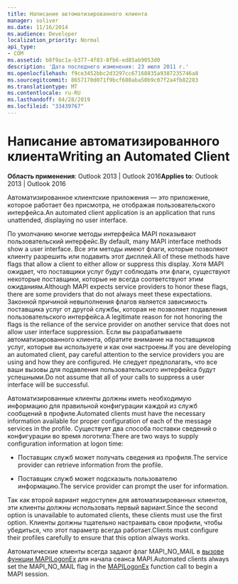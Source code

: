 ```yaml
---
title: Написание автоматизированного клиента
manager: soliver
ms.date: 11/16/2014
ms.audience: Developer
localization_priority: Normal
api_type:
- COM
ms.assetid: b8f9ac1a-b377-4f83-8fb6-ed85ab9053d0
description: 'Дата последнего изменения: 23 июля 2011 г.'
ms.openlocfilehash: f9ce3452bbc2d3297cc67168835a9387235746a8
ms.sourcegitcommit: 8657170d071f9bcf680aba50b9c07f2a4fb82283
ms.translationtype: MT
ms.contentlocale: ru-RU
ms.lasthandoff: 04/28/2019
ms.locfileid: "33439767"
---
```

# <a name="writing-an-automated-client"></a><span data-ttu-id="3300b-103">Написание автоматизированного клиента</span><span class="sxs-lookup"><span data-stu-id="3300b-103">Writing an Automated Client</span></span>

  
  
<span data-ttu-id="3300b-104">**Область применения**: Outlook 2013 | Outlook 2016</span><span class="sxs-lookup"><span data-stu-id="3300b-104">**Applies to**: Outlook 2013 | Outlook 2016</span></span> 
  
<span data-ttu-id="3300b-105">Автоматизированное клиентские приложения — это приложение, которое работает без присмотра, не отображая пользовательского интерфейса.</span><span class="sxs-lookup"><span data-stu-id="3300b-105">An automated client application is an application that runs unattended, displaying no user interface.</span></span>
  
 <span data-ttu-id="3300b-106">По умолчанию многие методы интерфейса MAPI показывают пользовательский интерфейс.</span><span class="sxs-lookup"><span data-stu-id="3300b-106">By default, many MAPI interface methods show a user interface.</span></span> <span data-ttu-id="3300b-107">Все эти методы имеют флаги, которые позволяют клиенту разрешить или подавить этот дисплей.</span><span class="sxs-lookup"><span data-stu-id="3300b-107">All of these methods have flags that allow a client to either allow or suppress this display.</span></span> <span data-ttu-id="3300b-108">Хотя MAPI ожидает, что поставщики услуг будут соблюдать эти флаги, существуют некоторые поставщики, которые не всегда соответствуют этим ожиданиям.</span><span class="sxs-lookup"><span data-stu-id="3300b-108">Although MAPI expects service providers to honor these flags, there are some providers that do not always meet these expectations.</span></span> <span data-ttu-id="3300b-109">Законной причиной невыполнения флагов является зависимость поставщика услуг от другой службы, которая не позволяет подавления пользовательского интерфейса.</span><span class="sxs-lookup"><span data-stu-id="3300b-109">A legitimate reason for not honoring the flags is the reliance of the service provider on another service that does not allow user interface suppression.</span></span> <span data-ttu-id="3300b-110">Если вы разрабатываете автоматизированного клиента, обратите внимание на поставщиков услуг, которые вы используете и как они настроены.</span><span class="sxs-lookup"><span data-stu-id="3300b-110">If you are developing an automated client, pay careful attention to the service providers you are using and how they are configured.</span></span> <span data-ttu-id="3300b-111">Не следует предполагать, что все ваши вызовы для подавления пользовательского интерфейса будут успешными.</span><span class="sxs-lookup"><span data-stu-id="3300b-111">Do not assume that all of your calls to suppress a user interface will be successful.</span></span> 
  
<span data-ttu-id="3300b-112">Автоматизированные клиенты должны иметь необходимую информацию для правильной конфигурации каждой из служб сообщений в профиле.</span><span class="sxs-lookup"><span data-stu-id="3300b-112">Automated clients must have the necessary information available for proper configuration of each of the message services in the profile.</span></span> <span data-ttu-id="3300b-113">Существует два способа поставки сведений о конфигурации во время логотипа:</span><span class="sxs-lookup"><span data-stu-id="3300b-113">There are two ways to supply configuration information at logon time:</span></span>
  
- <span data-ttu-id="3300b-114">Поставщик служб может получать сведения из профиля.</span><span class="sxs-lookup"><span data-stu-id="3300b-114">The service provider can retrieve information from the profile.</span></span>
    
- <span data-ttu-id="3300b-115">Поставщик служб может подсказыть пользователю информацию.</span><span class="sxs-lookup"><span data-stu-id="3300b-115">The service provider can prompt the user for information.</span></span> 
    
<span data-ttu-id="3300b-116">Так как второй вариант недоступен для автоматизированных клиентов, эти клиенты должны использовать первый вариант.</span><span class="sxs-lookup"><span data-stu-id="3300b-116">Since the second option is unavailable to automated clients, these clients must use the first option.</span></span> <span data-ttu-id="3300b-117">Клиенты должны тщательно настраивать свои профили, чтобы убедиться, что этот параметр всегда работает.</span><span class="sxs-lookup"><span data-stu-id="3300b-117">Clients must configure their profiles carefully to ensure that this option always works.</span></span>
  
<span data-ttu-id="3300b-118">Автоматические клиенты всегда задают флаг MAPI_NO_MAIL в [вызове функции MAPILogonEx](mapilogonex.md) для начала сеанса MAPI.</span><span class="sxs-lookup"><span data-stu-id="3300b-118">Automated clients always set the MAPI_NO_MAIL flag in the [MAPILogonEx](mapilogonex.md) function call to begin a MAPI session.</span></span> 
  


